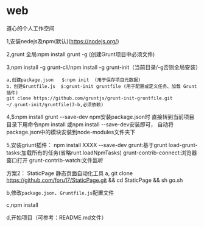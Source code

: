 # web
道心的个人工作空间

1,安装nedejs及npm(默认)(https://nodejs.org/)

2,grunt 全局:npm install grunt -g  (创建Grunt项目中必须文件)

3,npm install -g grunt-cli/npm install -g grunt-init（当前目录/-g否则全局安装）
  
    a,创建package.json   $:npm init  (用于保存项目元数据)
    b，创建Gruntfile.js  $:grunt-init gruntfile (用于配置或定义任务、加载 Grunt 插件)
    git clone https://github.com/gruntjs/grunt-init-gruntfile.git ~/.grunt-init/gruntfile(3-b,必须依赖)

4,$:npm install grunt --save-dev
  npm安装package.json时  直接转到当前项目目录下用命令npm install 或npm install --save-dev安装即可，
  自动将package.json中的模块安装到node-modules文件夹下
  
5,安装griunt插件：
    npm install XXXX  --save-dev
    grunt:基于grunt
    load-grunt-tasks:加载所有的任务(省略runt.loadNpmTasks)
    grunt-contrib-connect:浏览器窗口打开
    grunt-contrib-watch:文件监听

方案2：
StaticPage 静态页面自动化工具
a, git clone https://github.com/foru17/StaticPage.git && cd StaticPage && sh go.sh

b,修改`package.json`、`Gruntfile.js`配置文件

c,npm install

d,开始项目（可参考：README.md文件）
